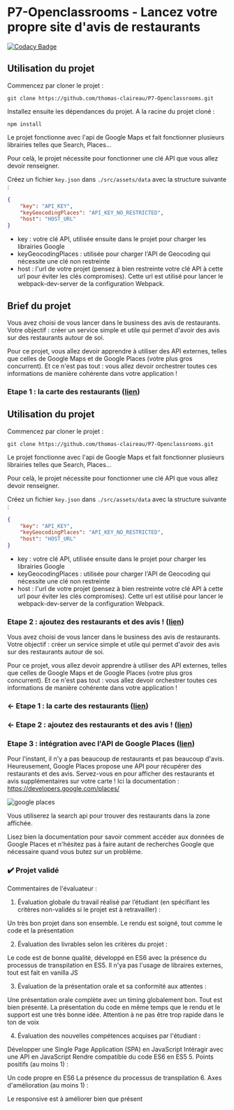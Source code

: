 # P7-Openclassrooms - Lancez votre propre site d'avis de restaurants

[![Codacy Badge](https://api.codacy.com/project/badge/Grade/3e8b57f9f2184b3285987b2de9c4b31c)](https://www.codacy.com/manual/thomas-claireau/P7-Openclassrooms?utm_source=github.com&utm_medium=referral&utm_content=thomas-claireau/P7-Openclassrooms&utm_campaign=Badge_Grade)

## Utilisation du projet

Commencez par cloner le projet :

```text
git clone https://github.com/thomas-claireau/P7-Openclassrooms.git
```

Installez ensuite les dépendances du projet. A la racine du projet cloné :

```text
npm install
```

Le projet fonctionne avec l'api de Google Maps et fait fonctionner plusieurs librairies telles que Search, Places...

Pour celà, le projet nécessite pour fonctionner une clé API que vous allez devoir renseigner.

Créez un fichier `key.json` dans `./src/assets/data` avec la structure suivante :

```json
{
	"key": "API_KEY",
	"keyGeocodingPlaces": "API_KEY_NO_RESTRICTED",
	"host": "HOST_URL"
}
```

-   key : votre clé API, utilisée ensuite dans le projet pour charger les librairies Google
-   keyGeocodingPlaces : utilisée pour charger l'API de Geocoding qui nécessite une clé non restreinte
-   host : l'url de votre projet (pensez à bien restreinte votre clé API à cette url pour éviter les clés compromises). Cette url est utilisé pour lancer le webpack-dev-server de la configuration Webpack.

## Brief du projet

Vous avez choisi de vous lancer dans le business des avis de restaurants. Votre objectif : créer un service simple et utile qui permet d'avoir des avis sur des restaurants autour de soi.

Pour ce projet, vous allez devoir apprendre à utiliser des API externes, telles que celles de Google Maps et de Google Places (votre plus gros concurrent). Et ce n'est pas tout : vous allez devoir orchestrer toutes ces informations de manière cohérente dans votre application !

### Etape 1 : la carte des restaurants ([lien](https://github.com/thomas-claireau/P7-Openclassrooms/tree/etape-1))

## Utilisation du projet

Commencez par cloner le projet :

```text
git clone https://github.com/thomas-claireau/P7-Openclassrooms.git
```

Le projet fonctionne avec l'api de Google Maps et fait fonctionner plusieurs librairies telles que Search, Places...

Pour celà, le projet nécessite pour fonctionner une clé API que vous allez devoir renseigner.

Créez un fichier `key.json` dans `./src/assets/data` avec la structure suivante :

```json
{
	"key": "API_KEY",
	"keyGeocodingPlaces": "API_KEY_NO_RESTRICTED",
	"host": "HOST_URL"
}
```

-   key : votre clé API, utilisée ensuite dans le projet pour charger les librairies Google
-   keyGeocodingPlaces : utilisée pour charger l'API de Geocoding qui nécessite une clé non restreinte
-   host : l'url de votre projet (pensez à bien restreinte votre clé API à cette url pour éviter les clés compromises). Cette url est utilisé pour lancer le webpack-dev-server de la configuration Webpack.

### Etape 2 : ajoutez des restaurants et des avis ! ([lien](https://github.com/thomas-claireau/P7-Openclassrooms/tree/etape-2))

Vous avez choisi de vous lancer dans le business des avis de restaurants. Votre objectif : créer un service simple et utile qui permet d'avoir des avis sur des restaurants autour de soi.

Pour ce projet, vous allez devoir apprendre à utiliser des API externes, telles que celles de Google Maps et de Google Places (votre plus gros concurrent). Et ce n'est pas tout : vous allez devoir orchestrer toutes ces informations de manière cohérente dans votre application !

### <- Etape 1 : la carte des restaurants ([lien](https://github.com/thomas-claireau/P7-Openclassrooms/tree/etape-1))

### <- Etape 2 : ajoutez des restaurants et des avis ! ([lien](https://github.com/thomas-claireau/P7-Openclassrooms/tree/etape-2))

### Etape 3 : intégration avec l'API de Google Places ([lien](https://github.com/thomas-claireau/P7-Openclassrooms/tree/etape-3))

Pour l'instant, il n'y a pas beaucoup de restaurants et pas beaucoup d'avis. Heureusement, Google Places propose une API pour récupérer des restaurants et des avis. Servez-vous en pour afficher des restaurants et avis supplémentaires sur votre carte ! Ici la documentation : https://developers.google.com/places/

![google places](https://user.oc-static.com/upload/2017/09/11/15051445963709_Screen%20Shot%202017-09-11%20at%205.34.49%20PM.png)

Vous utiliserez la search api pour trouver des restaurants dans la zone affichée.

Lisez bien la documentation pour savoir comment accéder aux données de Google Places et n'hésitez pas à faire autant de recherches Google que nécessaire quand vous butez sur un problème.

### ✔️ Projet validé

Commentaires de l'évaluateur :

1. Évaluation globale du travail réalisé par l’étudiant (en spécifiant les critères non-validés si le projet est à retravailler) :

Un très bon projet dans son ensemble. Le rendu est soigné, tout comme le code et la présentation

2. Évaluation des livrables selon les critères du projet :

Le code est de bonne qualité, développé en ES6 avec la présence du processus de transpilation en ES5. Il n'ya pas l'usage de libraires externes, tout est fait en vanilla JS

3. Évaluation de la présentation orale et sa conformité aux attentes :

Une présentation orale complète avec un timing globalement bon. Tout est bien présenté. La présentation du code en même temps que le rendu et le support est une très bonne idée. Attention à ne pas être trop rapide dans le ton de voix

4. Évaluation des nouvelles compétences acquises par l'étudiant :

Développer une Single Page Application (SPA) en JavaScript
Intéragir avec une API en JavaScript
Rendre compatible du code ES6 en ES5
5. Points positifs (au moins 1) :

Un code propre en ES6
La présence du processus de transpilation
6. Axes d'amélioration (au moins 1) :

Le responsive est à améliorer bien que présent
